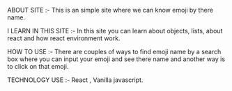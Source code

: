 ABOUT SITE :- This is an simple site where we can know emoji by there name.

I LEARN IN THIS SITE :- In this site you can learn about objects, lists, about react and how react environment work.

HOW TO USE :- There are couples of ways to find emoji name by a search box where you can input your emoji and see there name and another way is to click on that emoji.

TECHNOLOGY USE :-  React , Vanilla javascript.
